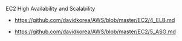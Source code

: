  EC2 High Availability and Scalability
 
 - https://github.com/davidkorea/AWS/blob/master/EC2/4_ELB.md
 
 - https://github.com/davidkorea/AWS/blob/master/EC2/5_ASG.md
